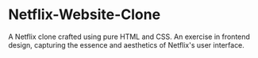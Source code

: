 # Netflix-Website-Clone

 A Netflix clone crafted using pure HTML and CSS. An exercise in frontend design, capturing the essence and aesthetics of 
Netflix's user interface.
